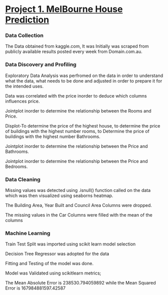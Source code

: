 # [Project 1. MelBourne House Prediction](https://github.com/Felixishabiyi/Data-Science-Projects/blob/main/MelBourne%20House%20Prediction%20Model.ipynb)
### Data Collection
The Data obtained from kaggle.com, It was Initially was scraped from publicly available results posted every week from Domain.com.au.

### Data Discovery and Profiling
Exploratory Data Analysis was perfromed on the data in order to understand what the data, what needs to be done and adjusted in order to prepare it for the intended uses.

Data was correlated with the price inorder to deduce which columns influences price.

Jointplot inorder to determine the relationship between the Rooms and Price.

Displot-To determine the price of the highest house, to determine the price of buildings with the highest number rooms, to Determine the price of buildings with the highest number Bathrooms.

Jointplot inorder to determine the relationship between the Price and Bathrooms.

Jointplot inorder to determine the relationship between the Price and Bedrooms.

### Data Cleaning
Missing values was detected using .isnull() function called on the data which was then visualized using seaborns heatmap.

The Building Area, Year Built and Council Area Columns were dropped.

The missing values in the Car Columns were filled with the mean of the columns

### Machine Learning
Train Test Split was imported using scikit learn model selection

Decision Tree Regressor was adopted for the data

Fitting and Testing of the model was done.

Model was Validated using scikitlearn metrics;

The Mean Absolute Error is 238530.794059892 while the Mean Squared Error is 167984881597.42587
